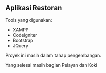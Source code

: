 Aplikasi Restoran
------------------

Tools yang digunakan:
- XAMPP
- Codeigniter
- Bootstrap
- JQuery

Proyek ini masih dalam tahap pengembangan. 

Yang selesai masih bagian Pelayan dan Koki
